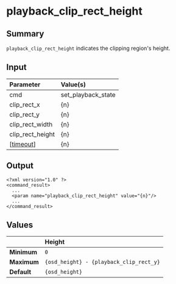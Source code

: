 # playback\_clip\_rect\_height #
## Summary ##

`playback_clip_rect_height` indicates the clipping region's height.

## Input ##

| **Parameter**      | **Value(s)**         |
|:-------------------|:---------------------|
| cmd                | set\_playback\_state |
| clip\_rect\_x      | {n}                  |
| clip\_rect\_y      | {n}                  |
| clip\_rect\_width  | {n}                  |
| clip\_rect\_height | {n}                  |
| [[timeout](timeout.md)]      | {n}                  |

## Output ##

```
<?xml version="1.0" ?>
<command_result>
  ...
  <param name="playback_clip_rect_height" value="{n}"/>
  ...
</command_result>
```

## Values ##

|           | **Height**                                |
|:----------|:------------------------------------------|
| **Minimum** | `0`                                       |
| **Maximum** | `{osd_height} - {playback_clip_rect_y}`   |
| **Default** | `{osd_height}`                            |